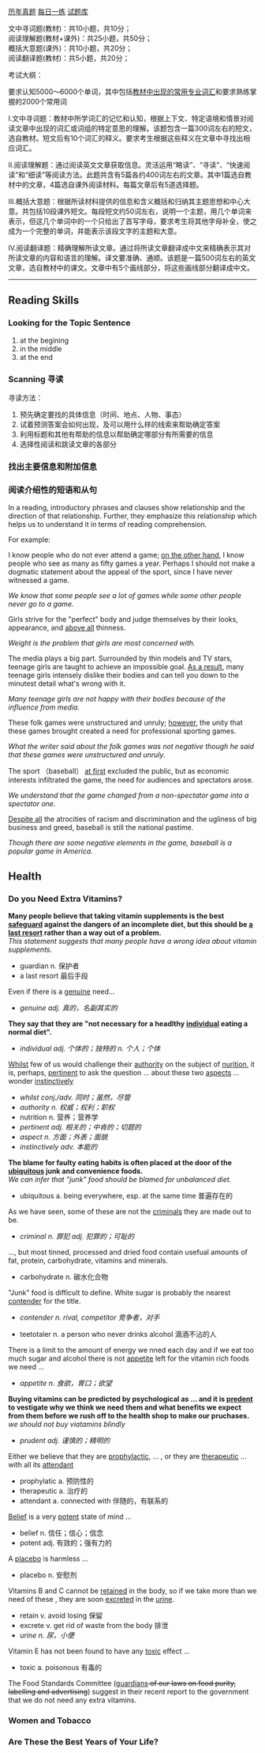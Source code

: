 [历年真题](https://wx.xisaiwang.com/tiku2/list-zt2025-1.html)
[每日一练](https://wx.xisaiwang.com/tiku2/list-dp2025-1.html)
[试题库](https://wx.xisaiwang.com/tiku2/list-stk2025-1.html)

文中寻词题(教材)：共10小题，共10分；<br />
阅读理解题(教材+课外)：共25小题，共50分；<br />
概括大意题(课外)：共10小题，共20分；<br />
阅读翻译题(教材)：共5小题，共20分；

考试大纲：

要求认知5000～6000个单词，其中包括<u>教材中出现的常用专业词汇</u>和要求熟练掌握的2000个常用词

Ⅰ.文中寻词题：教材中所学词汇的记忆和认知，根据上下文、特定语境和情景对阅读文章中出现的词汇或词组的特定意思的理解。该题包含一篇300词左右的短文，选自教材。短文后有10个词汇的释义。要求考生根据这些释义在文章中寻找出相应词汇。

Ⅱ.阅读理解题：通过阅读英文文章获取信息。灵活运用“略读”、“寻读”、“快速阅读”和“细读”等阅读方法。此题共含有5篇各约400词左右的文章。其中1篇选自教材中的文章，4篇选自课外阅读材料。每篇文章后有5道选择题。

Ⅲ.概括大意题：根据所读材料提供的信息和含义概括和归纳其主题思想和中心大意。共包括10段课外短文。每段短文约50词左右，说明一个主题，用几个单词来表示，但这几个单词中的一个只给出了首写字母，要求考生将其他字母补全，使之成为一个完整的单词，并能表示该段文字的主题和大意。

Ⅳ.阅读翻译题：精确理解所读文章。通过将所读文章翻译成中文来精确表示其对所读文章的内容和语言的理解。译文要准确、通顺。该题是一篇500词左右的英文文章，选自教材中的课文。文章中有5个画线部分，将这些画线部分翻译成中文。

---

## Reading Skills

### Looking for the Topic Sentence

1. at the begining
2. in the middle
3. at the end

### Scanning 寻读

寻读方法：
1. 预先确定要找的具体信息（时间、地点、人物、事态）
2. 试着预测答案会如何出现，及可以用什么样的线索来帮助确定答案
3. 利用标题和其他有帮助的信息以帮助确定哪部分有所需要的信息
4. 选择性阅读和跳读文章的各部分

### 找出主要信息和附加信息

### 阅读介绍性的短语和从句

In a reading, introductory phrases and clauses show relationship and the direction of that relationship. Further, they emphasize this relationship which helps us to understand it in terms of reading comprehension. 

For example:

I know people who do not ever attend a game; <u>on the other hand</u>, I know people who see as many as fifty games a year. Perhaps I should not make a dogmatic statement about the appeal of the sport, since I have never witnessed a game.

*We know that some people see a lot of games while some other people never go to a game.*

Girls strive for the "perfect" body and judge themselves by their looks, appearance, and <u>above all</u> thinness. 

*Weight is the problem that girls are most concerned with.*

The media plays a big part. Surrounded by thin models and TV stars, teenage girls are taught to achieve an impossible goal. <u>As a result</u>, many teenage girls intensely dislike their bodies and can tell you down to the minutest detail what's wrong with it. 

*Many teenage girls are not happy with their bodies because of the influence from media.*

These folk games were unstructured and unruly; <u>however</u>, the unity that these games brought created a need for professional sporting games. 

*What the writer said about the folk games was not negative though he said that these games were unstructured and unruly.*

The sport （baseball） <u>at first</u> excluded the public, but as economic interests infiltrated the game, the need for audiences and spectators arose.

*We understand that the game changed from a non-spectator game into a spectator one.*

<u>Despite all</u> the atrocities of racism and discrimination and the ugliness of big business and greed, baseball is still the national pastime. 

*Though there are some negative elements in the game, baseball is a popular game in America.*

## Health

### Do you Need Extra Vitamins?

**Many people believe that taking vitamin supplements is the best <u>safeguard</u> against the dangers of an incomplete diet, but this should be <u>a last resort</u> rather than a way out of a problem.**
<br/>*This statement suggests that many people have a wrong idea about vitamin supplements.*

- guardian n. 保护者
- a last resort 最后手段

Even if there is a <u>genuine</u> need...

- *genuine adj. 真的，名副其实的*

**They say that they are "not necessary for a headlthy <u>individual</u> eating a normal diet".**

- *individual adj. 个体的；独特的 n. 个人；个体*

<u>Whilst</u> few of us would challenge their <u>authority</u> on the subject of <u>nurition</u>, it is, perhaps, <u>pertinent</u> to ask the question ... about these two <u>aspects</u> ... wonder <u>instinctively</u>

- *whilst conj./adv. 同时；虽然，尽管*
- *authority n. 权威；权利；职权*
- nutrition n. 营养；营养学
- *pertinent adj. 相关的；中肯的；切题的*
- *aspect n. 方面；外表；面貌*
- *instinctively adv. 本能的*

**The blame for faulty eating habits is often placed at the door of the <u>ubiquitous</u> junk and convenience foods.**
<br/>*We can infer that "junk" food should be blamed for unbalanced diet.*

- ubiquitous a. being everywhere, esp. at the same time 普遍存在的

As we have seen, some of these are not the <u>criminals</u> they are made out to be.

- *criminal n. 罪犯 adj. 犯罪的；可耻的*

..., but most tinned, processed and dried food contain usefual amounts of fat, protein, carbohydrate, vitamins and minerals.

- carbohydrate n. 碳水化合物

"Junk" food is difficult to define. White sugar is probably the nearest <u>contender</u> for the title.

- *contender n. rival, competitor 竞争者，对手*

- teetotaler n. a person who never drinks alcohol 滴酒不沾的人

There is a limit to the amount of energy we nned each day and if we eat too much sugar and alcohol there is not <u>appetite</u> left for the vitamin rich foods we need ...

- *appetite n. 食欲，胃口；欲望*

**Buying vitamins can be predicted by psychological as ... and it is <u>predent</u> to vestigate why we think we need them and what benefits we expect from them before we rush off to the health shop to make our pruchases.**
<br/>*we should not buy viatamins blindly*

- *prudent adj. 谨慎的；精明的*


Either we believe that they are <u>prophylactic</u>, ... , or they are <u>therapeutic</u> ... with all its <u>attendant</u>

- prophylatic a. 预防性的
- therapeutic a. 治疗的
- attendant a. connected with 伴随的，有联系的

<u>Belief</u> is a very <u>potent</u> state of mind ...

- belief n. 信任；信心；信念
- potent adj. 有效的；强有力的

A <u>placebo</u> is harmless ...

- placebo n. 安慰剂

Vitamins B and C cannot be <u>retained</u> in the body, so if we take more than we need of these , they are soon <u>excreted</u> in the <u>urine</u>.

- retain v. avoid losing 保留
- excrete v. get rid of waste from the body 排泄
- *urine n. 尿，小便*

Vitamin E has not been found to have any <u>toxic</u> effect ...

- toxic a. poisonous 有毒的

The Food Standards Committee (<u>guardians</u><del> of our laws on food purity, labelling and advertising</del>) suggest in their recent report to the government that we do not need any extra vitamins.

### Women and Tobacco



### Are These the Best Years of Your Life?
